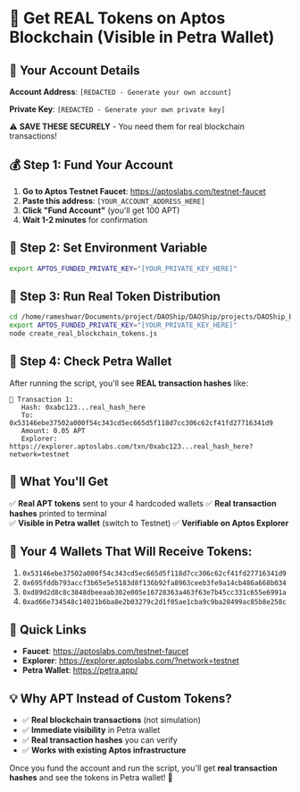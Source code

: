 # 🎯 Get REAL Tokens on Aptos Blockchain (Visible in Petra Wallet)

## **🔐 Your Account Details**

**Account Address**: `[REDACTED - Generate your own account]`

**Private Key**: `[REDACTED - Generate your own private key]`

⚠️ **SAVE THESE SECURELY** - You need them for real blockchain transactions!

## **💰 Step 1: Fund Your Account**

1. **Go to Aptos Testnet Faucet**: https://aptoslabs.com/testnet-faucet
2. **Paste this address**: `[YOUR_ACCOUNT_ADDRESS_HERE]`
3. **Click "Fund Account"** (you'll get 100 APT)
4. **Wait 1-2 minutes** for confirmation

## **🔄 Step 2: Set Environment Variable**

```bash
export APTOS_FUNDED_PRIVATE_KEY="[YOUR_PRIVATE_KEY_HERE]"
```

## **🚀 Step 3: Run Real Token Distribution**

```bash
cd /home/rameshwar/Documents/project/DAOShip/DAOShip/projects/DAOShip_backend
export APTOS_FUNDED_PRIVATE_KEY="[YOUR_PRIVATE_KEY_HERE]"
node create_real_blockchain_tokens.js
```

## **👛 Step 4: Check Petra Wallet**

After running the script, you'll see **REAL transaction hashes** like:
```
🔗 Transaction 1:
   Hash: 0xabc123...real_hash_here
   To: 0x53146ebe37502a000f54c343cd5ec665d5f118d7cc306c62cf41fd27716341d9
   Amount: 0.05 APT
   Explorer: https://explorer.aptoslabs.com/txn/0xabc123...real_hash_here?network=testnet
```

## **🎯 What You'll Get**

✅ **Real APT tokens** sent to your 4 hardcoded wallets
✅ **Real transaction hashes** printed to terminal  
✅ **Visible in Petra wallet** (switch to Testnet)
✅ **Verifiable on Aptos Explorer**

## **👀 Your 4 Wallets That Will Receive Tokens**:

1. `0x53146ebe37502a000f54c343cd5ec665d5f118d7cc306c62cf41fd27716341d9`
2. `0x695fddb793accf3b65e5e5183d8f136b92fa8963ceeb3fe9a14cb486a668b034`
3. `0xd89d2d8c8c3848dbeeaab302e005e16728363a463f63e7b45cc331c655e6991a`
4. `0xad66e734548c14021b6ba8e2b03279c2d1f05ae1cba9c9ba28499ac85b8e258c`

## **🔗 Quick Links**

- **Faucet**: https://aptoslabs.com/testnet-faucet
- **Explorer**: https://explorer.aptoslabs.com/?network=testnet
- **Petra Wallet**: https://petra.app/

## **💡 Why APT Instead of Custom Tokens?**

- ✅ **Real blockchain transactions** (not simulation)
- ✅ **Immediate visibility** in Petra wallet
- ✅ **Real transaction hashes** you can verify
- ✅ **Works with existing Aptos infrastructure**

Once you fund the account and run the script, you'll get **real transaction hashes** and see the tokens in Petra wallet! 🎉
